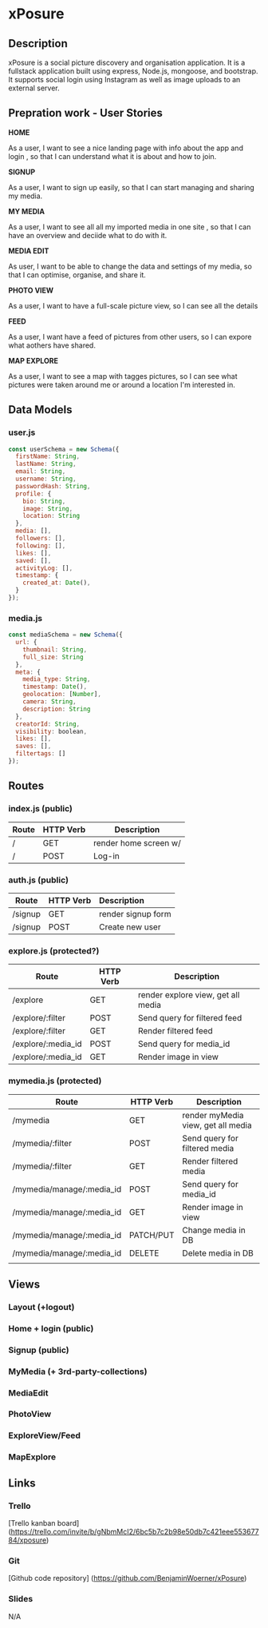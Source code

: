 # xPosure 

## Description
xPosure is a social picture discovery and organisation application. It is a fullstack application built using express, Node.js, mongoose, and bootstrap. It supports social login using Instagram as well as image uploads to an external server.


## Prepration work - User Stories

**HOME**

As a user, I want to see a nice landing page with info about the app and login , so that I can understand what it is about and how to join.


**SIGNUP**

As a user, I want to sign up easily, so that I can start managing and sharing my media.


**MY MEDIA**

As a user, I want to see all all my imported media in one site , so that I can have an overview and deciide what to do with it.

**MEDIA EDIT**

As user, I want to be able to change the data and settings of my media, so that I can optimise, organise, and share it. 

**PHOTO VIEW**

As a user, I want to have a full-scale picture view, so I can see all the details

**FEED**

As a user, I want have a feed of pictures from other users, so I can expore what aothers have shared.

**MAP EXPLORE**

As a user, I want to see a map with tagges pictures, so I can see what pictures were taken around me or around a location I'm interested in. 






## Data Models

### user.js
```js
const userSchema = new Schema({
  firstName: String,
  lastName: String,
  email: String,
  username: String,
  passwordHash: String,
  profile: {
​    bio: String,
​    image: String,
​    location: String
  },
  media: [],
  followers: [],
  following: [],
  likes: [],
  saved: [],
  activityLog: [],
  timestamp: {
​    created_at: Date(),
  }
});
```

### media.js
```js
const mediaSchema = new Schema({
  url: {
​    thumbnail: String, 
​    full_size: String
  },
  meta: {
​    media_type: String,
​    timestamp: Date(),
​    geolocation: [Number],
​    camera: String,
​    description: String
  },
  creatorId: String,
  visibility: boolean,
  likes: [],
  saves: [],
  filtertags: []
});
```

## Routes


### index.js (public)

| Route | HTTP Verb | Description           |
| ----- | --------- | --------------------- |
| /     | GET       | render home screen w/ |
| /     | POST      | Log-in                |

### auth.js (public)

| Route   | HTTP Verb | Description        |
| ------- | --------- | :----------------- |
| /signup | GET       | render signup form |
| /signup | POST      | Create new user    |

### explore.js (protected?)
| Route           | HTTP Verb | Description                        |
| --------------- | --------- | ---------------------------------- |
| /explore        | GET       | render explore view, get all media |
| /explore/:filter | POST      | Send query for filtered feed       |
| /explore/:filter | GET       | Render filtered feed               |
| /explore/:media_id       | POST      | Send query for media_id            |
| /explore/:media_id       | GET      | Render image in view               |



### mymedia.js (protected)
| Route            | HTTP Verb | Description                        |
| ---------------- | --------- | ---------------------------------- |
| /mymedia         | GET       | render myMedia view, get all media |
| /mymedia/:filter  | POST      | Send query for filtered media      |
| /mymedia/:filter  | GET       | Render filtered media              |
| /mymedia/manage/:media_id | POST      | Send query for media_id            |
| /mymedia/manage/:media_id | GET      | Render image in view               |
| /mymedia/manage/:media_id | PATCH/PUT | Change media in DB                 |
| /mymedia/manage/:media_id | DELETE     | Delete media in DB                 |
|                  |           |                                    |




## Views

### Layout (+logout)

### Home + login (public)
### Signup (public)

### MyMedia (+ 3rd-party-collections)
### MediaEdit

### PhotoView

### ExploreView/Feed

### MapExplore


## Links


### Trello
[Trello kanban board] (https://trello.com/invite/b/gNbmMcI2/6bc5b7c2b98e50db7c421eee55367784/xposure)

### Git
[Github code repository] (https://github.com/BenjaminWoerner/xPosure)


### Slides
N/A
